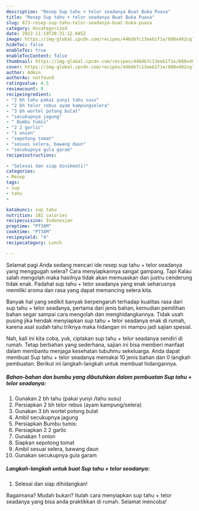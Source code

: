 ```yaml
---
description: "Resep Sup tahu + telor seadanya Buat Buka Puasa"
title: "Resep Sup tahu + telor seadanya Buat Buka Puasa"
slug: 873-resep-sup-tahu-telor-seadanya-buat-buka-puasa
category: Uncategorized
date: 2022-11-19T20:31:12.045Z
image: https://img-global.cpcdn.com/recipes/446db7c13eeb1f1e/680x482cq70/sup-tahu-telor-seadanya-foto-resep-utama.jpg
hideToc: false
enableToc: true
enableTocContent: false
thumbnail: https://img-global.cpcdn.com/recipes/446db7c13eeb1f1e/680x482cq70/sup-tahu-telor-seadanya-foto-resep-utama.jpg
cover: https://img-global.cpcdn.com/recipes/446db7c13eeb1f1e/680x482cq70/sup-tahu-telor-seadanya-foto-resep-utama.jpg
author: Admin
authorAv: notfound
ratingvalue: 4.5
reviewcount: 9
recipeingredient:
- "2 bh tahu pakai yunyi tahu susu"
- "2 bh telor rebus ayam kampungselera"
- "3 bh wortel potong bulat"
- "secukupnya jagung"
- " Bumbu tumis"
- "2 2 garlic"
- "1 onion"
- "sepotong tomat"
- "sesuai selera, bawang daun"
- "secukupnya gula garam"
recipeinstructions:

- "Selesai dan siap dinikmati!"
categories:
- Resep
tags:
- sup
- tahu
- 

katakunci: sup tahu  
nutrition: 181 calories
recipecuisine: Indonesian
preptime: "PT38M"
cooktime: "PT34M"
recipeyield: "4"
recipecategory: Lunch

---
```



Selamat pagi Anda sedang mencari ide resep sup tahu + telor seadanya yang menggugah selera? Cara menyiapkannya sangat gampang. Tapi Kalau salah mengolah maka hasilnya tidak akan memuaskan dan justru cenderung tidak enak. Padahal sup tahu + telor seadanya yang enak seharusnya memiliki aroma dan rasa yang dapat memancing selera kita.




Banyak hal yang sedikit banyak berpengaruh terhadap kualitas rasa dari sup tahu + telor seadanya, pertama dari jenis bahan, kemudian pemilihan bahan segar sampai cara mengolah dan menghidangkannya. Tidak usah pusing jika hendak menyiapkan sup tahu + telor seadanya enak di rumah, karena asal sudah tahu triknya maka hidangan ini mampu jadi sajian spesial.


Nah, kali ini kita coba, yuk, ciptakan sup tahu + telor seadanya sendiri di rumah. Tetap berbahan yang sederhana, sajian ini bisa memberi manfaat dalam membantu menjaga kesehatan tubuhmu sekeluarga. Anda dapat membuat Sup tahu + telor seadanya memakai 10 jenis bahan dan 0 langkah pembuatan. Berikut ini langkah-langkah untuk membuat hidangannya.

<!--inarticleads1-->

##### Bahan-bahan dan bumbu yang dibutuhkan dalam pembuatan Sup tahu + telor seadanya:

1. Gunakan 2 bh tahu (pakai yunyi /tahu susu)
1. Persiapkan 2 bh telor rebus (ayam kampung/selera)
1. Gunakan 3 bh wortel potong bulat
1. Ambil secukupnya jagung
1. Persiapkan  Bumbu tumis:
1. Persiapkan 2 2 garlic
1. Gunakan 1 onion
1. Siapkan sepotong tomat
1. Ambil sesuai selera, bawang daun
1. Gunakan secukupnya gula garam




<!--inarticleads2-->

##### Langkah-langkah untuk buat Sup tahu + telor seadanya:


1. Selesai dan siap dihidangkan!



Bagaimana? Mudah bukan? Itulah cara menyiapkan sup tahu + telor seadanya yang bisa anda praktikkan di rumah. Selamat mencoba!
